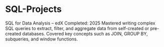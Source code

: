 # SQL-Projects
SQL for Data Analysis – edX Completed: 2025 Mastered writing complex SQL queries to extract, filter, and aggregate data from self-created or pre-created databases.  Covered key concepts such as JOIN, GROUP BY, subqueries, and window functions. 
